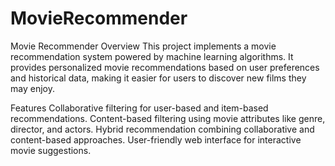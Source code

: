 # MovieRecommender
Movie Recommender
Overview
This project implements a movie recommendation system powered by machine learning algorithms. It provides personalized movie recommendations based on user preferences and historical data, making it easier for users to discover new films they may enjoy.

Features
Collaborative filtering for user-based and item-based recommendations.
Content-based filtering using movie attributes like genre, director, and actors.
Hybrid recommendation combining collaborative and content-based approaches.
User-friendly web interface for interactive movie suggestions.
